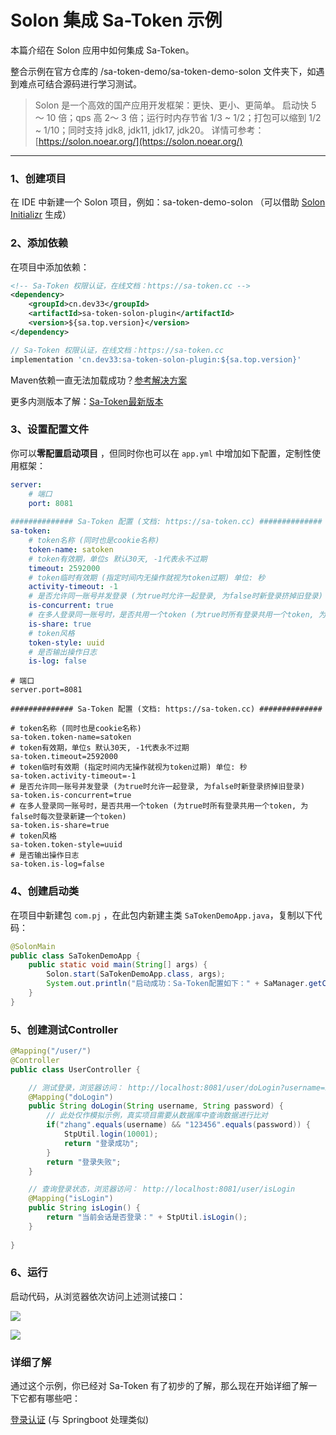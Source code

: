 # Solon 集成 Sa-Token 示例

本篇介绍在 Solon 应用中如何集成 Sa-Token。

整合示例在官方仓库的 /sa-token-demo/sa-token-demo-solon 文件夹下，如遇到难点可结合源码进行学习测试。

> Solon 是一个高效的国产应用开发框架：更快、更小、更简单。
> 启动快 5 ～ 10 倍；qps 高 2～ 3 倍；运行时内存节省 1/3 ~ 1/2；打包可以缩到 1/2 ~ 1/10；同时支持 jdk8, jdk11, jdk17, jdk20。
> 详情可参考：[https://solon.noear.org/](https://solon.noear.org/)


---

### 1、创建项目

在 IDE 中新建一个 Solon 项目，例如：sa-token-demo-solon （可以借助 [Solon Initializr](https://solon.noear.org/start/) 生成） 

### 2、添加依赖

在项目中添加依赖：

<!---------------------------- tabs:start ---------------------------->
<!-------- tab:Maven 方式 -------->
``` xml 
<!-- Sa-Token 权限认证，在线文档：https://sa-token.cc -->
<dependency>
    <groupId>cn.dev33</groupId>
    <artifactId>sa-token-solon-plugin</artifactId>
    <version>${sa.top.version}</version>
</dependency>
```

<!-------- tab:Gradle 方式 -------->
``` gradle
// Sa-Token 权限认证，在线文档：https://sa-token.cc
implementation 'cn.dev33:sa-token-solon-plugin:${sa.top.version}'
```
<!---------------------------- tabs:end ---------------------------->



Maven依赖一直无法加载成功？[参考解决方案](/doc.html#/start/maven-pull)

更多内测版本了解：[Sa-Token最新版本](https://gitee.com/dromara/sa-token/blob/dev/sa-token-doc/start/new-version.md)



### 3、设置配置文件

你可以**零配置启动项目** ，但同时你也可以在 `app.yml` 中增加如下配置，定制性使用框架：

<!---------------------------- tabs:start ---------------------------->

<!------------- tab:app.yml 风格  ------------->

```yaml
server:
    # 端口
    port: 8081
    
############## Sa-Token 配置 (文档: https://sa-token.cc) ##############
sa-token: 
    # token名称 (同时也是cookie名称)
    token-name: satoken
    # token有效期，单位s 默认30天, -1代表永不过期 
    timeout: 2592000
    # token临时有效期 (指定时间内无操作就视为token过期) 单位: 秒
    activity-timeout: -1
    # 是否允许同一账号并发登录 (为true时允许一起登录, 为false时新登录挤掉旧登录) 
    is-concurrent: true
    # 在多人登录同一账号时，是否共用一个token (为true时所有登录共用一个token, 为false时每次登录新建一个token) 
    is-share: true
    # token风格
    token-style: uuid
    # 是否输出操作日志 
    is-log: false
```

<!------------- tab:app.properties 风格  ------------->
```properties
# 端口
server.port=8081
    
############## Sa-Token 配置 (文档: https://sa-token.cc) ##############

# token名称 (同时也是cookie名称)
sa-token.token-name=satoken
# token有效期，单位s 默认30天, -1代表永不过期 
sa-token.timeout=2592000
# token临时有效期 (指定时间内无操作就视为token过期) 单位: 秒
sa-token.activity-timeout=-1
# 是否允许同一账号并发登录 (为true时允许一起登录, 为false时新登录挤掉旧登录) 
sa-token.is-concurrent=true
# 在多人登录同一账号时，是否共用一个token (为true时所有登录共用一个token, 为false时每次登录新建一个token) 
sa-token.is-share=true
# token风格
sa-token.token-style=uuid
# 是否输出操作日志 
sa-token.is-log=false
```

<!---------------------------- tabs:end ---------------------------->




### 4、创建启动类

在项目中新建包 `com.pj` ，在此包内新建主类 `SaTokenDemoApp.java`，复制以下代码：

```java
@SolonMain
public class SaTokenDemoApp {
    public static void main(String[] args) {
        Solon.start(SaTokenDemoApp.class, args);
        System.out.println("启动成功：Sa-Token配置如下：" + SaManager.getConfig());
    }
}
```

### 5、创建测试Controller

```java
@Mapping("/user/")
@Controller
public class UserController {

    // 测试登录，浏览器访问： http://localhost:8081/user/doLogin?username=zhang&password=123456
    @Mapping("doLogin")
    public String doLogin(String username, String password) {
        // 此处仅作模拟示例，真实项目需要从数据库中查询数据进行比对 
        if("zhang".equals(username) && "123456".equals(password)) {
            StpUtil.login(10001);
            return "登录成功";
        }
        return "登录失败";
    }

    // 查询登录状态，浏览器访问： http://localhost:8081/user/isLogin
    @Mapping("isLogin")
    public String isLogin() {
        return "当前会话是否登录：" + StpUtil.isLogin();
    }
    
}
```

### 6、运行

启动代码，从浏览器依次访问上述测试接口：

![](https://oss.dev33.cn/sa-token/doc/test-do-login.png)


![](https://oss.dev33.cn/sa-token/doc/test-is-login.png)


### 详细了解

通过这个示例，你已经对 Sa-Token 有了初步的了解，那么现在开始详细了解一下它都有哪些吧：

[登录认证](/use/login-auth) (与 Springboot 处理类似)





